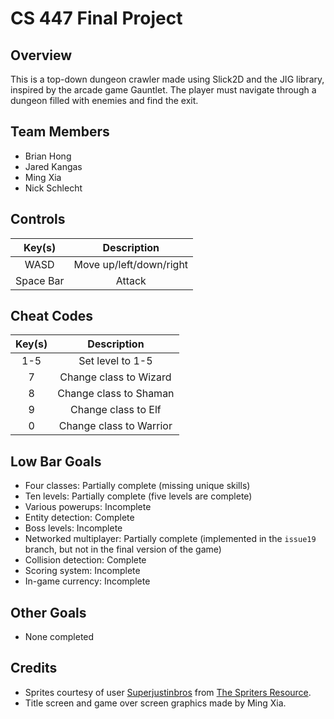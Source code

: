 # CS 447 Final Project

## Overview

This is a top-down dungeon crawler made using Slick2D and the JIG library, inspired by the arcade game Gauntlet. The player must navigate through a dungeon filled with enemies and find the exit.

## Team Members

* Brian Hong
* Jared Kangas
* Ming Xia
* Nick Schlecht

## Controls

|   Key(s)  |       Description       |
|:---------:|:-----------------------:|
|   WASD    | Move up/left/down/right |
| Space Bar |         Attack          |

## Cheat Codes

| Key(s) |       Description       |
|:------:|:-----------------------:|
|  1-5   |    Set level to 1-5     |
|   7    | Change class to Wizard  |
|   8    | Change class to Shaman  |
|   9    |   Change class to Elf   |
|   0    | Change class to Warrior |

## Low Bar Goals

* Four classes: Partially complete (missing unique skills)
* Ten levels: Partially complete (five levels are complete)
* Various powerups: Incomplete
* Entity detection: Complete
* Boss levels: Incomplete
* Networked multiplayer: Partially complete (implemented in the `issue19` branch, but not in the final version of the game)
* Collision detection: Complete
* Scoring system: Incomplete
* In-game currency: Incomplete

## Other Goals

* None completed

## Credits

* Sprites courtesy of user [Superjustinbros][1] from [The Spriters Resource][2].
* Title screen and game over screen graphics made by Ming Xia.

[1]: https://www.spriters-resource.com/submitter/Superjustinbros
[2]: https://www.spriters-resource.com/arcade/gauntletii
